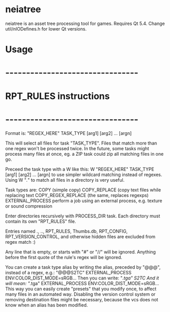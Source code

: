 # neiatree
neiatree is an asset tree processing tool for games. Requires Qt 5.4. Change util/nIODefines.h for lower Qt versions.

# Usage
# --------------------------------
#      RPT_RULES instructions
# --------------------------------

Format is:
"REGEX_HERE" TASK_TYPE [arg1] [arg2] ... [argn]

This will select all files for task "TASK_TYPE".
Files that match more than one regex won't
be processed twice.
In the future, some tasks might process many files
at once, eg. a ZIP task could zip all matching files
in one go.

Preceed the task type with a W like this:
W "REGEX_HERE" TASK_TYPE [arg1] [arg2] ... [argn]
to use simpler wildcard matching instead of regexes.
Using W "*.*" to match all files in a directory is very useful.

Task types are:
COPY (simple copy)
COPY_REPLACE (copy text files while replacing text
COPY_REGEX_REPLACE (the same, replaces regexps)
EXTERNAL_PROCESS perform a job using an external process, e.g. texture or sound compression

Enter directories recursively with PROCESS_DIR task.
Each directory must contain its own "RPT_RULES" file.

Entries named ., .., RPT_RULES, Thumbs.db, RPT_CONFIG,
RPT_VERSION_CONTROL, and otherwise hidden files are
excluded from regex match :)

Any line that is empty, or starts with "#" or "//"
will be ignored. Anything before the first quote of
the rule's regex will be ignored.

You can create a task type alias by writing the alias,
preceded by "@@@", instead of a regex,  e.g.:
"@@@S2TC" EXTERNAL_PROCESS ENV:COLOR_DIST_MODE=sRGB...
Then you can write:
"*.tga" S2TC
And it will mean:
"*.tga" EXTERNAL_PROCESS ENV:COLOR_DIST_MODE=sRGB...
This way you can easily create "presets" that you
modify once, to affect many files in an automated
way. Disabling the version control system or removing
destination files might be necessary, because the vcs
does not know when an alias has been modified.